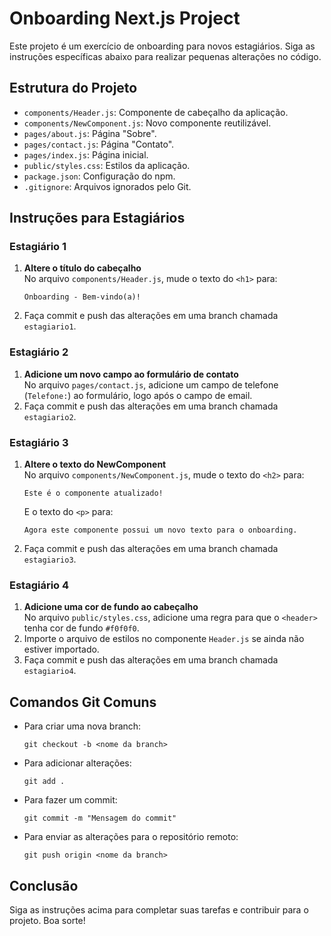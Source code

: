 # Onboarding Next.js Project

Este projeto é um exercício de onboarding para novos estagiários. Siga as instruções específicas abaixo para realizar pequenas alterações no código.

## Estrutura do Projeto

- `components/Header.js`: Componente de cabeçalho da aplicação.
- `components/NewComponent.js`: Novo componente reutilizável.
- `pages/about.js`: Página "Sobre".
- `pages/contact.js`: Página "Contato".
- `pages/index.js`: Página inicial.
- `public/styles.css`: Estilos da aplicação.
- `package.json`: Configuração do npm.
- `.gitignore`: Arquivos ignorados pelo Git.

## Instruções para Estagiários

### Estagiário 1
1. **Altere o título do cabeçalho**  
   No arquivo `components/Header.js`, mude o texto do `<h1>` para:  
   ```
   Onboarding - Bem-vindo(a)!
   ```
2. Faça commit e push das alterações em uma branch chamada `estagiario1`.

### Estagiário 2
1. **Adicione um novo campo ao formulário de contato**  
   No arquivo `pages/contact.js`, adicione um campo de telefone (`Telefone:`) ao formulário, logo após o campo de email.
2. Faça commit e push das alterações em uma branch chamada `estagiario2`.

### Estagiário 3
1. **Altere o texto do NewComponent**  
   No arquivo `components/NewComponent.js`, mude o texto do `<h2>` para:  
   ```
   Este é o componente atualizado!
   ```
   E o texto do `<p>` para:  
   ```
   Agora este componente possui um novo texto para o onboarding.
   ```
2. Faça commit e push das alterações em uma branch chamada `estagiario3`.

### Estagiário 4
1. **Adicione uma cor de fundo ao cabeçalho**  
   No arquivo `public/styles.css`, adicione uma regra para que o `<header>` tenha cor de fundo `#f0f0f0`.
2. Importe o arquivo de estilos no componente `Header.js` se ainda não estiver importado.
3. Faça commit e push das alterações em uma branch chamada `estagiario4`.

## Comandos Git Comuns
- Para criar uma nova branch:
  ```
  git checkout -b <nome da branch>
  ```
- Para adicionar alterações:
  ```
  git add .
  ```
- Para fazer um commit:
  ```
  git commit -m "Mensagem do commit"
  ```
- Para enviar as alterações para o repositório remoto:
  ```
  git push origin <nome da branch>
  ```

## Conclusão
Siga as instruções acima para completar suas tarefas e contribuir para o projeto. Boa sorte!